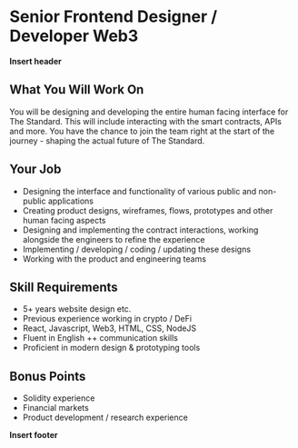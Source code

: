 # Senior Frontend Designer / Developer Web3

**Insert header**

## What You Will Work On
You will be designing and developing the entire human facing interface for The Standard. This will include interacting with the smart contracts, APIs and more. You have the chance to join the team right at the start of the journey - shaping the actual future of The Standard.

## Your Job

- Designing the interface and functionality of various public and non-public applications
- Creating product designs, wireframes, flows, prototypes and other human facing aspects
- Designing and implementing the contract interactions, working alongside the engineers to refine the experience
- Implementing / developing / coding / updating these designs
- Working with the product and engineering teams

## Skill Requirements

- 5+ years website design etc.
- Previous experience working in crypto / DeFi 
- React, Javascript, Web3, HTML, CSS, NodeJS
- Fluent in English ++ communication skills
- Proficient in modern design & prototyping tools

## Bonus Points

- Solidity experience
- Financial markets
- Product development / research experience

**Insert footer**
